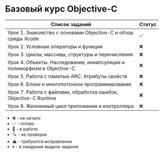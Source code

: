 # Базовый курс Objective-C

| Список заданий                                                          | Статус |
| ----------------------------------------------------------------------- | ------ |
| Урок 1. Знакомство с основами Objective-C и обзор среды Xcode           | :white_check_mark:  |
| Урок 2. Условные операторы и функции                                    | :x:    |
| Урок 3. Циклы, массивы, структуры и перечисления                        | :x:    |
| Урок 4. Объекты. Наследование, инкапсуляция и полиморфизм в Objective-C | :x:    |
| Урок 5. Работа с памятью ARC. Атрибуты свойств                          | :x:    |
| Урок 6. Блоки и многопоточное программирование                          | :x:    |
| Урок 7. Работа с файлами, обработка ошибок, Objective-C Runtime         | :x:    |
| Урок 8. Жизненный цикл приложения и контроллера                         | :x:    |

-   :x: - не начато
-   :white_check_mark: - готово
-   :memo: - в работе
-   :mag: - на проверке
-   :warning: - требуются исправления
-   :cyclone: - в ожидании выдачи задания
